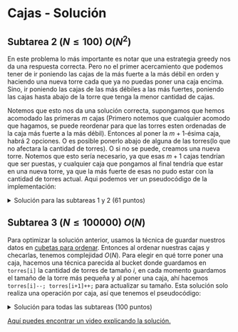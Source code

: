 # Cajas - Solución

## Subtarea 2 $(N \le 100)$ $O(N^2)$

En este problema lo más importante es notar que una estrategia greedy nos da una respuesta correcta. Pero no el primer acercamiento que podemos tener de ir poniendo las cajas de la más fuerte a la más débil en orden y haciendo una nueva torre cada que ya no puedas poner una caja encima. Sino, ir poniendo las cajas de las más débiles a las más fuertes, poniendo las cajas hasta abajo de la torre que tenga la menor cantidad de cajas.

Notemos que esto nos da una solución correcta, supongamos que hemos acomodado las primeras $m$ cajas (Primero notemos que cualquier acomodo que hagamos, se puede reordenar para que las torres esten ordenadas de la caja más fuerte a la más débil). Entonces al poner la $m+1$-ésima caja, habrá 2 opciones. O es posible ponerlo abajo de alguna de las torres(lo que no afectara la cantidad de torres). O si no se puede, creamos una nueva torre. Notemos que esto sería necesario, ya que esas $m+1$ cajas tendrían que ser puestas, y cualquier caja que pongamos al final tendría que estar en una nueva torre, ya que la más fuerte de esas no pudo estar con la cantidad de torres actual. Aqui podemos ver un pseudocódigo de la implementación:

<details><summary>Solución para las subtareas 1 y 2 (61 puntos)</summary>

{{61exp.cpp}}

</details>

## Subtarea 3 $(N \le 100000)$ $O(N)$

Para optimizar la solución anterior, usamos la técnica de guardar nuestros datos en [cubetas para ordenar](https://es.wikipedia.org/wiki/Ordenamiento_por_casilleros). Entonces al ordenar nuestras cajas y checarlas, tenemos complejidad $O(N)$. Para elegir en qué torre poner una caja, hacemos una técnica parecida al bucket donde guardamos en `torres[i]` la cantidad de torres de tamaño $i$, en cada momento guardamos el tamaño de la torre más pequeña y al poner una caja, ahí hacemos `torres[i]--; torres[i+1]++;` para actualizar su tamaño. Esta solución solo realiza una operación por caja, así que tenemos el pseudocódigo:

<details><summary>Solución para todas las subtareas (100 puntos)</summary>

{{solutionB.cpp}}

</details>

[Aquí puedes encontrar un video explicando la solución.](https://www.youtube.com/watch?v=1wpSpE9nW8Y)
